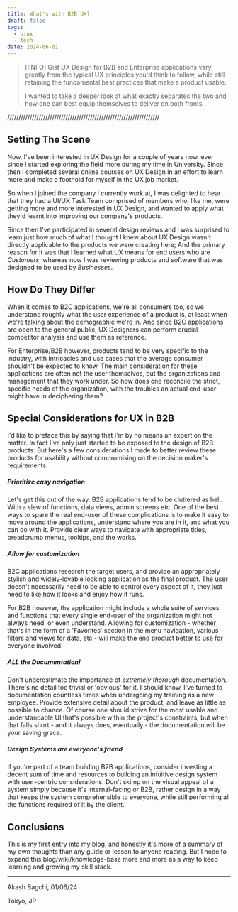 ```yaml
---
title: What's with B2B UX?
draft: false
tags:
  - uiux
  - tech
date: 2024-06-01
---
```


> [!INFO] Gist
> UX Design for B2B and Enterprise applications vary greatly from the typical UX principles you'd think to follow, while still retaining the fundamental best practices that make a product usable.
> 
> I wanted to take a deeper look at what exactly separates the two and how one can best equip themselves to deliver on both fronts.

////////////////////////////////////////////////////////////////////

## Setting The Scene
Now, I've been interested in UX Design for a couple of years now, ever since I started exploring the field more during my time in University. Since then I completed several online courses on UX Design in an effort to learn more and make a foothold for myself in the UX job market.

So when I joined the company I currently work at, I was delighted to hear that they had a UI/UX Task Team comprised of members who, like me, were getting more and more interested in UX Design, and wanted to apply what they'd learnt into improving our company's products. 

Since then I've participated in several design reviews and I was surprised to learn just how much of what I thought I knew about UX Design wasn't directly applicable to the products we were creating here; And the primary reason for it was that I learned what UX means for end users who are _Customers_, whereas now I was reviewing products and software that was designed to be used by _Businesses_.

## How Do They Differ
When it comes to B2C applications, we're all consumers too, so we understand roughly what the user experience of a product is, at least when we're talking about the demographic we're in. And since B2C applications are open to the general public, UX Designers can perform crucial competitor analysis and use them as reference.

For Enterprise/B2B however, products tend to be very specific to the industry, with intricacies and use cases that the average consumer shouldn't be expected to know. The main consideration for these applications are often not the user themselves, but the organizations and management that they work under. So how does one reconcile the strict, specific needs of the organization, with the troubles an actual end-user might have in deciphering them?

## Special Considerations for UX in B2B
I'd like to preface this by saying that I'm by no means an expert on the matter. In fact I've only just started to be exposed to the design of B2B products. But here's a few considerations I made to better review these products for usability without compromising on the decision maker's requirements:
##### Prioritize easy navigation
Let's get this out of the way. B2B applications tend to be cluttered as hell. With a slew of functions, data views, admin screens etc. One of the best ways to spare the real end-user of these complications is to make it easy to move around the applications, understand where you are in it, and what you can do with it. Provide clear ways to navigate with appropriate titles, breadcrumb menus, tooltips, and the works.

##### Allow for customization
B2C applications research the target users, and provide an appropriately stylish and widely-lovable looking application as the final product. The user doesn't necessarily need to be able to control every aspect of it, they just need to like how it looks and enjoy how it runs.

For B2B however, the application might include a whole suite of services and functions that every single end-user of the organization might not always need, or even understand. Allowing for customization - whether that's in the form of a 'Favorites' section in the menu navigation, various filters and views for data, etc - will make the end product better to use for everyone involved.

##### ALL the Documentation!
Don't underestimate the importance of _extremely thorough_ documentation. There's no detail too trivial or 'obvious' for it. I should know, I've turned to documentation countless times when undergoing my training as a new employee. Provide extensive detail about the product, and leave as little as possible to chance. 
Of course one should strive for the most usable and understandable UI that's possible within the project's constraints, but when that falls short - and it always does, eventually - the documentation will be your saving grace.

##### Design Systems are everyone's friend
If you're part of a team building B2B applications, consider investing a decent sum of time and resources to building an intuitive design system with user-centric considerations. Don't skimp on the visual appeal of a system simply because it's internal-facing or B2B, rather design in a way that keeps the system comprehensible to everyone, while still performing all the functions required of it by the client.

## Conclusions
This is my first entry into my blog, and honestly it's more of a summary of my own thoughts than any guide or lesson to anyone reading. But I hope to expand this blog/wiki/knowledge-base more and more as a way to keep learning and growing my skill stack. 

---
Akash Bagchi, 01/06/24

Tokyo, JP
